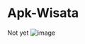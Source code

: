 # Apk-Wisata
Not yet
![image](https://user-images.githubusercontent.com/81290541/223191970-c9e8158f-f77e-45ef-9cee-044dab3e0fe4.png)
